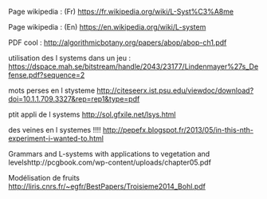 
Page wikipedia : (Fr) https://fr.wikipedia.org/wiki/L-Syst%C3%A8me

Page wikipedia : (En) https://en.wikipedia.org/wiki/L-system

PDF cool : http://algorithmicbotany.org/papers/abop/abop-ch1.pdf


utilisation des l systems dans un jeu : https://dspace.mah.se/bitstream/handle/2043/23177/Lindenmayer%27s_Defense.pdf?sequence=2

mots perses en l stysteme http://citeseerx.ist.psu.edu/viewdoc/download?doi=10.1.1.709.3327&rep=rep1&type=pdf

ptit appli de l systems http://sol.gfxile.net/lsys.html

des veines en l systemes !!!! http://pepefx.blogspot.fr/2013/05/in-this-nth-experiment-i-wanted-to.html

Grammars and L-systems with applications to vegetation and levelshttp://pcgbook.com/wp-content/uploads/chapter05.pdf

Modélisation de fruits http://liris.cnrs.fr/~egfr/BestPapers/Troisieme2014_Bohl.pdf
